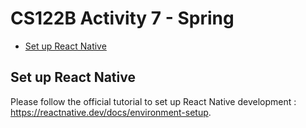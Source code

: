 # CS122B Activity 7 - Spring

- [Set up React Native](#set-up-react-native)

## Set up React Native

Please follow the official tutorial to set up React Native development : https://reactnative.dev/docs/environment-setup.


